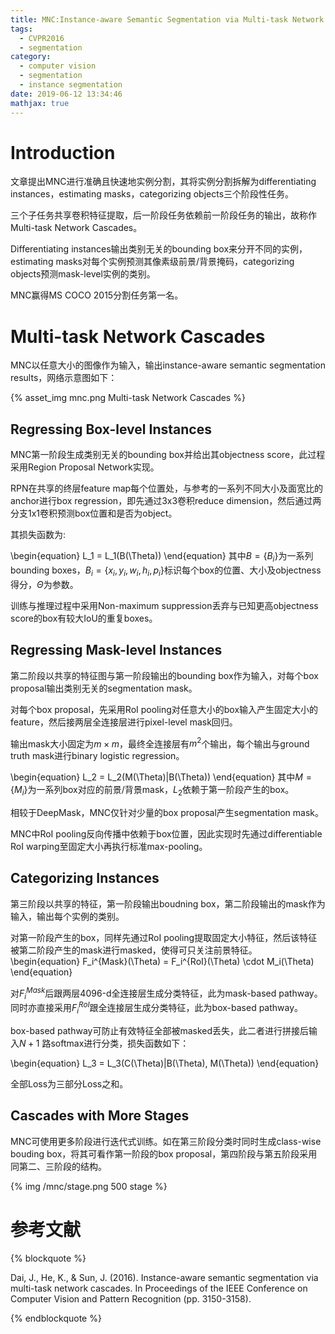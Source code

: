 ```yaml
---
title: MNC:Instance-aware Semantic Segmentation via Multi-task Network Cascades
tags:
  - CVPR2016
  - segmentation
category:
  - computer vision
  - segmentation
  - instance segmentation
date: 2019-06-12 13:34:46
mathjax: true
---
```


# Introduction

文章提出MNC进行准确且快速地实例分割，其将实例分割拆解为differentiating instances，estimating masks，categorizing objects三个阶段性任务。

三个子任务共享卷积特征提取，后一阶段任务依赖前一阶段任务的输出，故称作Multi-task Network Cascades。

Differentiating instances输出类别无关的bounding box来分开不同的实例，estimating masks对每个实例预测其像素级前景/背景掩码，categorizing objects预测mask-level实例的类别。

MNC赢得MS COCO 2015分割任务第一名。

# Multi-task Network Cascades

MNC以任意大小的图像作为输入，输出instance-aware semantic segmentation results，网络示意图如下：

{% asset_img mnc.png Multi-task Network Cascades %}

## Regressing Box-level Instances

MNC第一阶段生成类别无关的bounding box并给出其objectness score，此过程采用Region Proposal Network实现。

RPN在共享的终层feature map每个位置处，与参考的一系列不同大小及面宽比的anchor进行box regression，即先通过3x3卷积reduce dimension，然后通过两分支1x1卷积预测box位置和是否为object。

其损失函数为:

\begin{equation}
    L_1 = L_1(B(\Theta))
\end{equation}
其中$B=\{B_i\}$为一系列bounding boxes，$B_i = \{x_i, y_i, w_i, h_i, p_i\}$标识每个box的位置、大小及objectness得分，$\Theta$为参数。

训练与推理过程中采用Non-maximum suppression丢弃与已知更高objectness score的box有较大IoU的重复boxes。

## Regressing Mask-level Instances

第二阶段以共享的特征图与第一阶段输出的bounding box作为输入，对每个box proposal输出类别无关的segmentation mask。

对每个box proposal，先采用RoI pooling对任意大小的box输入产生固定大小的feature，然后接两层全连接层进行pixel-level mask回归。

输出mask大小固定为$m \times m$，最终全连接层有$m^2$个输出，每个输出与ground truth mask进行binary logistic regression。

\begin{equation}
    L_2 = L_2(M(\Theta)|B(\Theta))
\end{equation}
其中$M = \{M_i\}$为一系列box对应的前景/背景mask，$L_2$依赖于第一阶段产生的box。

相较于DeepMask，MNC仅针对少量的box proposal产生segmentation mask。

MNC中RoI pooling反向传播中依赖于box位置，因此实现时先通过differentiable RoI warping至固定大小再执行标准max-pooling。

## Categorizing Instances

第三阶段以共享的特征，第一阶段输出boudning box，第二阶段输出的mask作为输入，输出每个实例的类别。

对第一阶段产生的box，同样先通过RoI pooling提取固定大小特征，然后该特征被第二阶段产生的mask进行masked，使得可只关注前景特征。
\begin{equation}
    F_i^{Mask}(\Theta) = F_i^{RoI}(\Theta) \cdot M_i(\Theta)
\end{equation}

对$F_i^{Mask}$后跟两层4096-d全连接层生成分类特征，此为mask-based pathway。同时亦直接采用$F_i^{RoI}$跟全连接层生成分类特征，此为box-based pathway。

box-based pathway可防止有效特征全部被masked丢失，此二者进行拼接后输入$N+1$ 路softmax进行分类，损失函数如下：

\begin{equation}
    L_3 = L_3(C(\Theta)|B(\Theta), M(\Theta))
\end{equation}

全部Loss为三部分Loss之和。

## Cascades with More Stages

MNC可使用更多阶段进行迭代式训练。如在第三阶段分类时同时生成class-wise bouding box，将其可看作第一阶段的box proposal，第四阶段与第五阶段采用同第二、三阶段的结构。

{% img /mnc/stage.png 500 stage %}

# 参考文献

{% blockquote %}

Dai, J., He, K., & Sun, J. (2016). Instance-aware semantic segmentation via multi-task network cascades. In Proceedings of the IEEE Conference on Computer Vision and Pattern Recognition (pp. 3150-3158).

{% endblockquote %}
